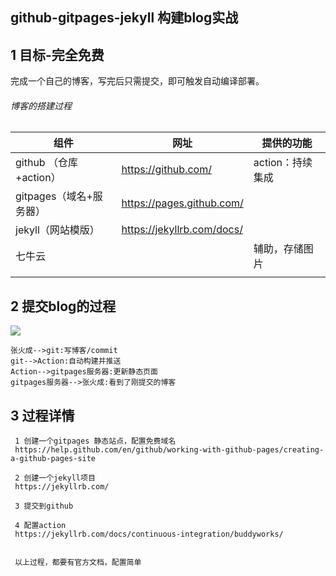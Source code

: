 ## github-gitpages-jekyll 构建blog实战



## 1 目标-完全免费

完成一个自己的博客，写完后只需提交，即可触发自动编译部署。



###### 博客的搭建过程

| 组件                    | 网址                       | 提供的功能       |
| ----------------------- | -------------------------- | ---------------- |
| github （仓库+action）  | https://github.com/        | action：持续集成 |
| gitpages（域名+服务器） | https://pages.github.com/  |                  |
| jekyll（网站模版）      | https://jekyllrb.com/docs/ |                  |
| 七牛云                  |                            | 辅助，存储图片   |
|                         |                            |                  |



## 2 提交blog的过程



![](qck2j2ro3.bkt.clouddn.com/test/20200627073705.png?imagelim)

```sequence
张火成-->git:写博客/commit
git-->Action:自动构建并推送
Action-->gitpages服务器:更新静态页面
gitpages服务器-->张火成:看到了刚提交的博客
```

## 3 过程详情

```
 1 创建一个gitpages 静态站点，配置免费域名
 https://help.github.com/en/github/working-with-github-pages/creating-a-github-pages-site
 
 2 创建一个jekyll项目
 https://jekyllrb.com/ 
 
 3 提交到github
 
 4 配置action
 https://jekyllrb.com/docs/continuous-integration/buddyworks/
 
 
 以上过程，都要有官方文档，配置简单
```

